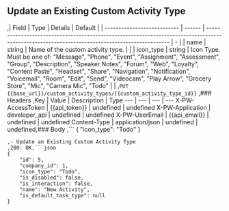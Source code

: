 ## Update an Existing Custom Activity Type
,|   Field                     | Type   |  Details  |  Default  |
| --------------------------- | ------ | ---------------------------------------------------------------------------------------------------------------------------------------------- | - |
| name                        | string | Name of the custom activity type.                                                                                                              |   |
| icon_type                   | string | Icon Type. Must be one of: "Message", "Phone", "Event", "Assignment", "Assessment", "Group", "Description", "Speaker Notes", "Forum", "Web", "Loyalty", "Content Paste", "Headset", "Share", "Navigation", "Notification", "Voicemail", "Room", "Edit", "Send", "Videocam", "Play Arrow", "Grocery Store", "Mic", "Camera Mic", "Todo" | |
,```PUT {{base_url}}/custom_activity_types/{{custom_activity_type_id}}```
,### Headers
,Key | Value | Description | Type
--- | --- | --- | ---
X-PW-AccessToken | {{api_token}} | undefined | undefined
X-PW-Application | developer_api | undefined | undefined
X-PW-UserEmail | {{api_email}} | undefined | undefined
Content-Type | application/json | undefined | undefined,### Body
,```
{
  "icon_type": "Todo"
}

```,### Example Responses
,- Update an Existing Custom Activity Type
,200: OK,```json
{
    "id": 5,
    "company_id": 1,
    "icon_type": "Todo",
    "is_disabled": false,
    "is_interaction": false,
    "name": "New Activity",
    "is_default_task_type": null
}
```